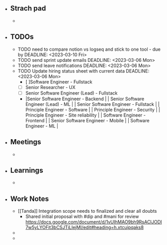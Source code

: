 - ## Strach pad
	-
- ## TODOs
	- TODO  need to compare notion vs logseq and stick to one tool - due by
	  DEADLINE: <2023-03-10 Fri>
	- TODO  send sprint update emails
	  DEADLINE: <2023-03-06 Mon>
	- TODO send leave notifications
	  DEADLINE: <2023-03-06 Mon>
	- TODO Update hiring status sheet with current data
	  DEADLINE: <2023-03-06 Mon>
		- [ ]Software Engineer - Fullstack
		- [ ] Senior Researcher - UX
		- [ ] Senior Software Engineer (Lead) - Fullstack
		- |Senior Software Engineer - Backend |
		  | Senior Software Engineer (Lead) - ML |
		  | Senior Software Engineer - Fullstack |
		  | Principle Engineer - Software |
		  | Principle Engineer - Security |
		  | Principle Engineer - Site reliability  |
		  | Software Engineer - Frontend |
		  | Senior Software Engineer - Mobile |
		  | Software Engineer - ML |
- ## Meetings
	-
- ## Learnings
	-
- ## Work Notes
	- [[Tanda]] Integration scope needs to finalized and clear all doubts
		- Shared initial proposal with #dip and #mani for review https://docs.google.com/document/d/1vUIhMAO9bh9RsAClJODI7w5yLYOFit3bCSJTiLIejMI/edit#heading=h.xtcuipqaks8
	-
	-